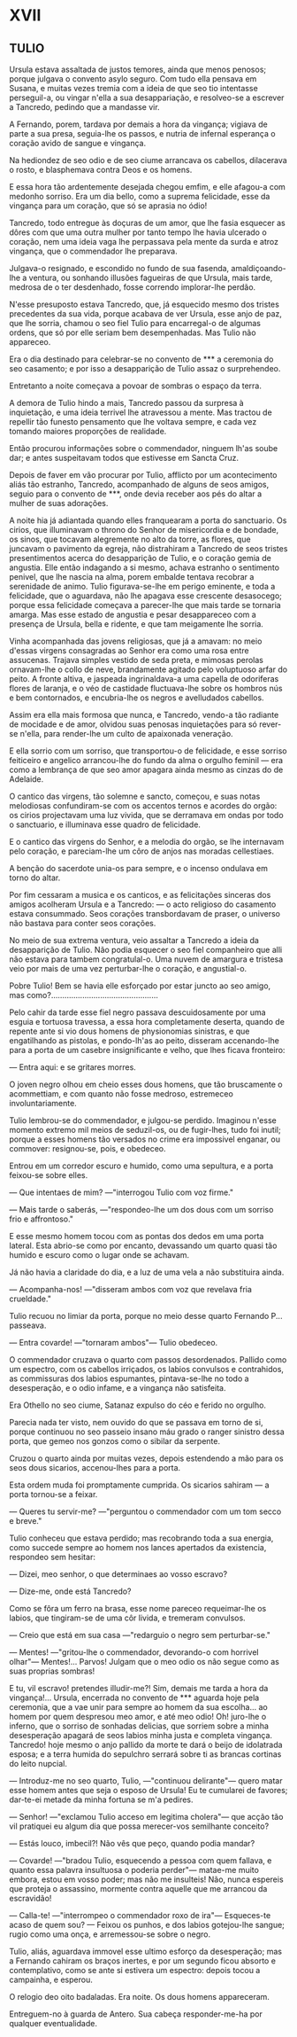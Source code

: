 

# XVII

## TULIO

Ursula estava assaltada de justos temores, ainda que menos penosos; porque julgava o convento asylo seguro. Com tudo ella pensava em Susana, e muitas vezes tremia com a ideia de que seo tio intentasse perseguil-a, ou vingar n'ella a sua desappariação, e resolveo-se a escrever a Tancredo, pedindo que a mandasse vir.

A Fernando, porem, tardava por demais a hora da vingança; vigiava de parte a sua presa, seguia-lhe os passos, e nutria de infernal esperança o coração avido de sangue e vingança.

Na hediondez de seo odio e de seo ciume arrancava os cabellos, dilacerava o rosto, e blasphemava contra Deos e os homens.

E essa hora tão ardentemente desejada chegou emfim, e elle afagou-a com medonho sorriso. Era um dia bello, como a suprema felicidade, esse da vingança para um coração, que só se aprasia no ódio!

Tancredo, todo entregue às doçuras de um amor, que lhe fasia esquecer as dôres com que uma outra mulher por tanto tempo lhe havia ulcerado o coração, nem uma ideia vaga lhe perpassava pela mente da surda e atroz vingança, que o commendador lhe preparava.

Julgava-o resignado, e escondido no fundo de sua fasenda, amaldiçoando-lhe a ventura, ou sonhando illusões fagueiras de que Ursula, mais tarde, medrosa de o ter desdenhado, fosse correndo implorar-lhe perdão.

N'esse presuposto estava Tancredo, que, já esquecido mesmo dos tristes precedentes da sua vida, porque acabava de ver Ursula, esse anjo de paz, que lhe sorria, chamou o seo fiel Tulio para encarregal-o de algumas ordens, que só por elle seriam bem desempenhadas. Mas Tulio não appareceo.

Era o dia destinado para celebrar-se no convento de *** a ceremonia do seo casamento; e por isso a desapparição de Tulio assaz o surprehendeo.

Entretanto a noite começava a povoar de sombras o espaço da terra.

A demora de Tulio hindo a mais, Tancredo passou da surpresa à inquietação, e uma ideia terrivel lhe atravessou a mente. Mas tractou de repellir tão funesto pensamento que lhe voltava sempre, e cada vez tomando maiores proporções de realidade.

Então procurou informações sobre o commendador, ninguem lh'as soube dar; e antes suspeitavam todos que estivesse em Sancta Cruz.

Depois de faver em vão procurar por Tulio, afflicto por um acontecimento aliás tão estranho, Tancredo, acompanhado de alguns de seos amigos, seguio para o convento de ***, onde devia receber aos pés do altar a mulher de suas adorações.

A noite hia já adiantada quando elles franquearam a porta do sanctuario. Os cirios, que illuminavam o throno do Senhor de misericordia e de bondade, os sinos, que tocavam alegremente no alto da torre, as flores, que juncavam o pavimento da egreja, não distrahiram a Tancredo de seos tristes presentimentos acerca do desapparição de Tulio, e o coração gemia de angustia. Elle então indagando a si mesmo, achava estranho o sentimento penivel, que lhe nascia na alma, porem embalde tentava recobrar a serenidade de animo. Tulio figurava-se-lhe em perigo eminente, e toda a felicidade, que o aguardava, não lhe apagava esse crescente desasocego; porque essa felicidade começava a parecer-lhe que mais tarde se tornaria amarga. Mas esse estado de angustia e pesar desappareceo com a presença de Ursula, bella e ridente, e que tam meigamente lhe sorria.

Vinha acompanhada das jovens religiosas, que já a amavam: no meio d'essas virgens consagradas ao Senhor era como uma rosa entre assucenas. Trajava simples vestido de seda preta, e mimosas perolas ornavam-lhe o collo de neve, brandamente agitado pelo voluptuoso arfar do peito. A fronte altiva, e jaspeada ingrinaldava-a uma capella de odoriferas flores de laranja, e o véo de castidade fluctuava-lhe sobre os hombros nús e bem contornados, e encubria-lhe os negros e avelludados cabellos.

Assim era ella mais formosa que nunca, e Tancredo, vendo-a tão radiante de mocidade e de amor, olvidou suas penosas inquietações para só rever-se n'ella, para render-lhe um culto de apaixonada veneração.

E ella sorrio com um sorriso, que transportou-o de felicidade, e esse sorriso feiticeiro e angelico arrancou-lhe do fundo da alma o orgulho feminil — era como a lembrança de que seo amor apagara ainda mesmo as cinzas do de Adelaide.

O cantico das virgens, tão solemne e sancto, começou, e suas notas melodiosas confundiram-se com os accentos ternos e acordes do orgão: os cirios projectavam uma luz vivida, que se derramava em ondas por todo o sanctuario, e illuminava esse quadro de felicidade.

E o cantico das virgens do Senhor, e a melodia do orgão, se lhe internavam pelo coração, e pareciam-lhe um côro de anjos nas moradas cellestiaes.

A benção do sacerdote unia-os para sempre, e o incenso ondulava em torno do altar.

Por fim cessaram a musica e os canticos, e as felicitações sinceras dos amigos acolheram Ursula e a Tancredo: — o acto religioso do casamento estava consummado. Seos corações transbordavam de praser, o universo não bastava para conter seos corações.

No meio de sua extrema ventura, veio assaltar a Tancredo a ideia da desapparição de Tulio. Não podia esquecer o seo fiel companheiro que alli não estava para tambem congratulal-o. Uma nuvem de amargura e tristesa veio por mais de uma vez perturbar-lhe o coração, e angustial-o.

Pobre Tulio! Bem se havia elle esforçado por estar juncto ao seo amigo, mas como?................................................

Pelo cahir da tarde esse fiel negro passava descuidosamente por uma esguia e tortuosa travessa, a essa hora completamente deserta, quando de repente ante si vio dous homens de physionomias sinistras, e que engatilhando as pistolas, e pondo-lh'as ao peito, disseram accenando-lhe para a porta de um casebre insignificante e velho, que lhes ficava fronteiro:

— Entra aqui: e se gritares morres.

O joven negro olhou em cheio esses dous homens, que tão bruscamente o acommettiam, e com quanto não fosse medroso, estremeceo involuntariamente.

Tulio lembrou-se do commendador, e julgou-se perdido. Imaginou n'esse momento extremo mil meios de seduzil-os, ou de fugir-lhes, tudo foi inutil; porque a esses homens tão versados no crime era impossivel enganar, ou commover: resignou-se, pois, e obedeceo.

Entrou em um corredor escuro e humido, como uma sepultura, e a porta feixou-se sobre elles.

— Que intentaes de mim? —"interrogou Tulio com voz firme."

— Mais tarde o saberás, —"respondeo-lhe um dos dous com um sorriso frio e affrontoso."

E esse mesmo homem tocou com as pontas dos dedos em uma porta lateral. Esta abrio-se como por encanto, devassando um quarto quasi tão humido e escuro como o lugar onde se achavam.

Já não havia a claridade do dia, e a luz de uma vela a não substituira ainda.

— Acompanha-nos! —"disseram ambos com voz que revelava fria crueldade."

Tulio recuou no limiar da porta, porque no meio desse quarto Fernando P... passeava.

— Entra covarde! —"tornaram ambos"— Tulio obedeceo.

O commendador cruzava o quarto com passos desordenados. Pallido como um espectro, com os cabellos irriçados, os labios convulsos e contrahidos, as commissuras dos labios espumantes, pintava-se-lhe no todo a desesperação, e o odio infame, e a vingança não satisfeita.

Era Othello no seo ciume, Satanaz expulso do céo e ferido no orgulho.

Parecia nada ter visto, nem ouvido do que se passava em torno de si, porque continuou no seo passeio insano máu grado o ranger sinistro dessa porta, que gemeo nos gonzos como o sibilar da serpente.

Cruzou o quarto ainda por muitas vezes, depois estendendo a mão para os seos dous sicarios, accenou-lhes para a porta.

Esta ordem muda foi promptamente cumprida. Os sicarios sahiram — a porta tornou-se a feixar.

— Queres tu servir-me? —"perguntou o commendador com um tom secco e breve."

Tulio conheceu que estava perdido; mas recobrando toda a sua energia, como succede sempre ao homem nos lances apertados da existencia, respondeo sem hesitar:

— Dizei, meo senhor, o que determinaes ao vosso escravo?

— Dize-me, onde está Tancredo?

Como se fôra um ferro na brasa, esse nome pareceo requeimar-lhe os labios, que tingiram-se de uma côr livida, e tremeram convulsos.

— Creio que está em sua casa —"redarguio o negro sem perturbar-se."

— Mentes! —"gritou-lhe o commendador, devorando-o com horrivel olhar"— Mentes!... Parvos! Julgam que o meo odio os não segue como as suas proprias sombras!

E tu, vil escravo! pretendes illudir-me?! Sim, demais me tarda a hora da vingança!... Ursula, encerrada no convento de *** aguarda hoje pela ceremonia, que a vae unir para sempre ao homem da sua escolha... ao homem por quem despresou meo amor, e até meo odio! Oh! juro-lhe o inferno, que o sorriso de sonhadas delicias, que sorriem sobre a minha desesperação apagará de seos labios minha justa e completa vingança. Tancredo! hoje mesmo o anjo pallido da morte te dará o beijo de idolatrada esposa; e a terra humida do sepulchro serrará sobre ti as brancas cortinas do leito nupcial.
 
— Introduz-me no seo quarto, Tulio, —"continuou delirante"— quero matar esse homem antes que seja o esposo de Ursula! Eu te cumularei de favores; dar-te-ei metade da minha fortuna se m'a pedires.
 
— Senhor! —"exclamou Tulio acceso em legitima cholera"— que acção tão vil pratiquei eu algum dia que possa merecer-vos semilhante conceito?
 
— Estás louco, imbecil?! Não vês que peço, quando podia mandar?
 
— Covarde! —"bradou Tulio, esquecendo a pessoa com quem fallava, e quanto essa palavra insultuosa o poderia perder"— matae-me muito embora, estou em vosso poder; mas não me insulteis! Não, nunca espereis que proteja o assassino, mormente contra aquelle que me arrancou da escravidão!
 
— Calla-te! —"interrompeo o commendador roxo de ira"— Esqueces-te acaso de quem sou? — Feixou os punhos, e dos labios gotejou-lhe sangue; rugio como uma onça, e arremessou-se sobre o negro.
 
Tulio, aliás, aguardava immovel esse ultimo esforço da desesperação; mas a Fernando cahiram os braços inertes, e por um segundo ficou absorto e contemplativo, como se ante si estivera um espectro: depois tocou a campainha, e esperou.
 
O relogio deo oito badaladas. Era noite. Os dous homens appareceram.
 
Entreguem-no à guarda de Antero. Sua cabeça responder-me-ha por qualquer eventualidade.
 
 
